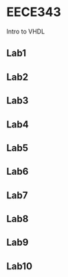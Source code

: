 # EECE343
Intro to VHDL

## Lab1

## Lab2

## Lab3

## Lab4

## Lab5

## Lab6

## Lab7

## Lab8

## Lab9

## Lab10
